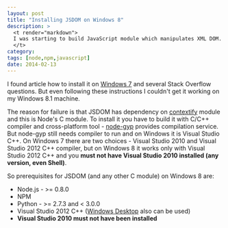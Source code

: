 ```yaml
---
layout: post
title: "Installing JSDOM on Windows 8"
description: >
  <t render="markdown">
  I was starting to build JavaScript module which manipulates XML DOM. For testing purposes I needed some module which creates browser like document object model and the best module I found was JSDOM. Unfortunately installing it might be tricky.
  </t>
category:
tags: [node,npm,javascript]
date: 2014-02-13
---
```


I found article how to install it on [Windows 7](http://www.steveworkman.com/node-js/2012/installing-jsdom-on-windows/) and several Stack Overflow questions. But even following these instructions I couldn't get it working on my Windows 8.1 machine.

The reason for failure is that JSDOM has dependency on [contextify](https://github.com/brianmcd/contextify) module and this is Node's C module. To install it you have to build it with C/C++ compiler and cross-platform tool - [node-gyp](https://github.com/TooTallNate/node-gyp) provides compilation service. But node-gyp still needs compiler to run and on Windows it is Visual Studio C++. On Windows 7 there are two choices - Visual Studio 2010 and Visual Studio 2012 C++ compiler, but on Windows 8 it works only with Visual Studio 2012 C++ and you **must not have Visual Studio 2010 installed (any version, even Shell)**.

So prerequisites for JSDOM (and any other C module) on Windows 8 are:
- Node.js - >= 0.8.0
- NPM
- Python - >= 2.7.3 and < 3.0.0
- Visual Studio 2012 C++ ([Windows Desktop](http://go.microsoft.com/?linkid=9816758) also can be used)
- **Visual Studio 2010 must not have been installed**
